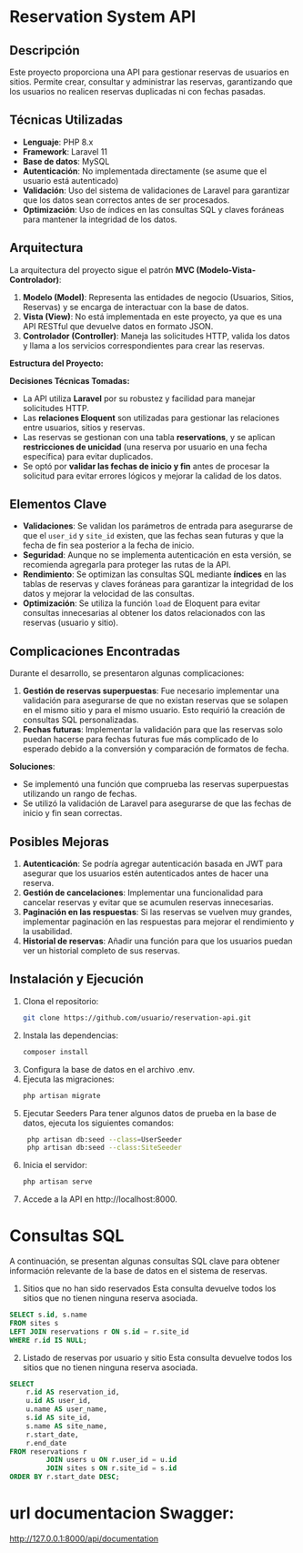 # Reservation System API

## Descripción
Este proyecto proporciona una API para gestionar reservas de usuarios en sitios. Permite crear, consultar y administrar las reservas, garantizando que los usuarios no realicen reservas duplicadas ni con fechas pasadas.

## Técnicas Utilizadas
- **Lenguaje**: PHP 8.x
- **Framework**: Laravel 11
- **Base de datos**: MySQL
- **Autenticación**: No implementada directamente (se asume que el usuario está autenticado)
- **Validación**: Uso del sistema de validaciones de Laravel para garantizar que los datos sean correctos antes de ser procesados.
- **Optimización**: Uso de índices en las consultas SQL y claves foráneas para mantener la integridad de los datos.

## Arquitectura
La arquitectura del proyecto sigue el patrón **MVC (Modelo-Vista-Controlador)**:
1. **Modelo (Model)**: Representa las entidades de negocio (Usuarios, Sitios, Reservas) y se encarga de interactuar con la base de datos.
2. **Vista (View)**: No está implementada en este proyecto, ya que es una API RESTful que devuelve datos en formato JSON.
3. **Controlador (Controller)**: Maneja las solicitudes HTTP, valida los datos y llama a los servicios correspondientes para crear las reservas.

**Estructura del Proyecto:**


**Decisiones Técnicas Tomadas:**
- La API utiliza **Laravel** por su robustez y facilidad para manejar solicitudes HTTP.
- Las **relaciones Eloquent** son utilizadas para gestionar las relaciones entre usuarios, sitios y reservas.
- Las reservas se gestionan con una tabla **reservations**, y se aplican **restricciones de unicidad** (una reserva por usuario en una fecha específica) para evitar duplicados.
- Se optó por **validar las fechas de inicio y fin** antes de procesar la solicitud para evitar errores lógicos y mejorar la calidad de los datos.

## Elementos Clave
- **Validaciones**: Se validan los parámetros de entrada para asegurarse de que el `user_id` y `site_id` existen, que las fechas sean futuras y que la fecha de fin sea posterior a la fecha de inicio.
- **Seguridad**: Aunque no se implementa autenticación en esta versión, se recomienda agregarla para proteger las rutas de la API.
- **Rendimiento**: Se optimizan las consultas SQL mediante **índices** en las tablas de reservas y claves foráneas para garantizar la integridad de los datos y mejorar la velocidad de las consultas.
- **Optimización**: Se utiliza la función `load` de Eloquent para evitar consultas innecesarias al obtener los datos relacionados con las reservas (usuario y sitio).

## Complicaciones Encontradas
Durante el desarrollo, se presentaron algunas complicaciones:
1. **Gestión de reservas superpuestas**: Fue necesario implementar una validación para asegurarse de que no existan reservas que se solapen en el mismo sitio y para el mismo usuario. Esto requirió la creación de consultas SQL personalizadas.
2. **Fechas futuras**: Implementar la validación para que las reservas solo puedan hacerse para fechas futuras fue más complicado de lo esperado debido a la conversión y comparación de formatos de fecha.

**Soluciones**:
- Se implementó una función que comprueba las reservas superpuestas utilizando un rango de fechas.
- Se utilizó la validación de Laravel para asegurarse de que las fechas de inicio y fin sean correctas.

## Posibles Mejoras
1. **Autenticación**: Se podría agregar autenticación basada en JWT para asegurar que los usuarios estén autenticados antes de hacer una reserva.
2. **Gestión de cancelaciones**: Implementar una funcionalidad para cancelar reservas y evitar que se acumulen reservas innecesarias.
3. **Paginación en las respuestas**: Si las reservas se vuelven muy grandes, implementar paginación en las respuestas para mejorar el rendimiento y la usabilidad.
4. **Historial de reservas**: Añadir una función para que los usuarios puedan ver un historial completo de sus reservas.

## Instalación y Ejecución
1. Clona el repositorio:
   ```bash
   git clone https://github.com/usuario/reservation-api.git
2. Instala las dependencias:
   ```bash
   composer install
   
3. Configura la base de datos en el archivo .env.
4. Ejecuta las migraciones:
   ```bash
   php artisan migrate
   
5. Ejecutar Seeders
   Para tener algunos datos de prueba en la base de datos, ejecuta los siguientes comandos:
   ```bash
    php artisan db:seed --class=UserSeeder
    php artisan db:seed --class:SiteSeeder

6. Inicia el servidor:
   ```bash
   php artisan serve
   
7. Accede a la API en http://localhost:8000.

# Consultas SQL

A continuación, se presentan algunas consultas SQL clave para obtener información relevante de la base de datos en el sistema de reservas.

1. Sitios que no han sido reservados
Esta consulta devuelve todos los sitios que no tienen ninguna reserva asociada.

```sql
SELECT s.id, s.name 
FROM sites s
LEFT JOIN reservations r ON s.id = r.site_id
WHERE r.id IS NULL;

```

2. Listado de reservas por usuario y sitio
Esta consulta devuelve todos los sitios que no tienen ninguna reserva asociada.

```sql
SELECT
    r.id AS reservation_id,
    u.id AS user_id,
    u.name AS user_name,
    s.id AS site_id,
    s.name AS site_name,
    r.start_date,
    r.end_date
FROM reservations r
         JOIN users u ON r.user_id = u.id
         JOIN sites s ON r.site_id = s.id
ORDER BY r.start_date DESC;


```
# url documentacion Swagger:
http://127.0.0.1:8000/api/documentation
